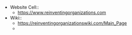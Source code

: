 - Website Cell::
    - https://www.reinventingorganizations.com
- Wiki::
    - https://reinventingorganizationswiki.com/Main_Page
    - 
